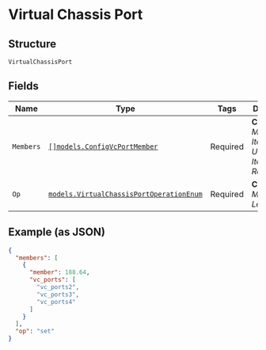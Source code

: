 
# Virtual Chassis Port

## Structure

`VirtualChassisPort`

## Fields

| Name | Type | Tags | Description |
|  --- | --- | --- | --- |
| `Members` | [`[]models.ConfigVcPortMember`](../../doc/models/config-vc-port-member.md) | Required | **Constraints**: *Minimum Items*: `1`, *Unique Items Required* |
| `Op` | [`models.VirtualChassisPortOperationEnum`](../../doc/models/virtual-chassis-port-operation-enum.md) | Required | **Constraints**: *Minimum Length*: `1` |

## Example (as JSON)

```json
{
  "members": [
    {
      "member": 188.64,
      "vc_ports": [
        "vc_ports2",
        "vc_ports3",
        "vc_ports4"
      ]
    }
  ],
  "op": "set"
}
```

